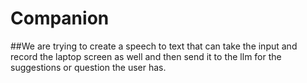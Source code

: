 # Companion

##We are trying to create a speech to text that can take the input and record the laptop screen as well and then send it to the llm for the suggestions or question the user has.

